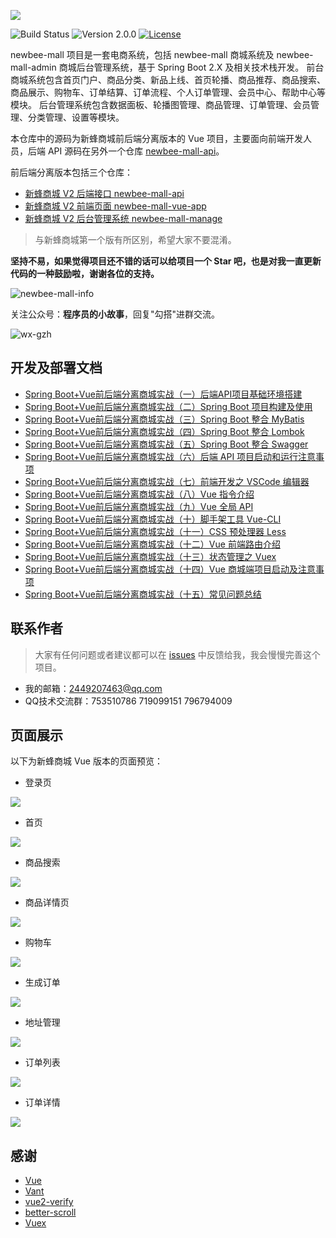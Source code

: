 ![](static-files/newbee-mall.png)

![Build Status](https://img.shields.io/badge/build-passing-green.svg)
![Version 2.0.0](https://img.shields.io/badge/version-2.0.0-yellow.svg)
[![License](https://img.shields.io/badge/license-MIT-blue.svg)](https://github.com/newbee-ltd/newbee-mall-vue-app/blob/master/LICENSE)

newbee-mall 项目是一套电商系统，包括 newbee-mall 商城系统及 newbee-mall-admin 商城后台管理系统，基于 Spring Boot 2.X 及相关技术栈开发。 前台商城系统包含首页门户、商品分类、新品上线、首页轮播、商品推荐、商品搜索、商品展示、购物车、订单结算、订单流程、个人订单管理、会员中心、帮助中心等模块。 后台管理系统包含数据面板、轮播图管理、商品管理、订单管理、会员管理、分类管理、设置等模块。

本仓库中的源码为新蜂商城前后端分离版本的 Vue 项目，主要面向前端开发人员，后端 API 源码在另外一个仓库 [newbee-mall-api](https://github.com/newbee-ltd/newbee-mall-api)。

前后端分离版本包括三个仓库：

- [新蜂商城 V2 后端接口 newbee-mall-api](https://github.com/newbee-ltd/newbee-mall-api)
- [新蜂商城 V2 前端页面 newbee-mall-vue-app](https://github.com/newbee-ltd/newbee-mall-vue-app)
- [新蜂商城 V2 后台管理系统 newbee-mall-manage](https://github.com/newbee-ltd/newbee-mall-manage)

>与新蜂商城第一个版有所区别，希望大家不要混淆。

**坚持不易，如果觉得项目还不错的话可以给项目一个 Star 吧，也是对我一直更新代码的一种鼓励啦，谢谢各位的支持。**

![newbee-mall-info](https://newbee-mall.oss-cn-beijing.aliyuncs.com/poster/store/newbee-mall-star.png)

关注公众号：**程序员的小故事**，回复"勾搭"进群交流。

![wx-gzh](https://newbee-mall.oss-cn-beijing.aliyuncs.com/wx-gzh/%E6%89%AB%E7%A0%81%E5%85%B3%E6%B3%A8.png)

## 开发及部署文档

- [Spring Boot+Vue前后端分离商城实战（一）后端API项目基础环境搭建](https://blog.csdn.net/zhenfengshisan/category_10054411.html?event_id=1047&event_type=fission&share_username=ZHENFENGSHISAN&sign=692e802a4e885ea31adb8b0ab4b36b61)
- [Spring Boot+Vue前后端分离商城实战（二）Spring Boot 项目构建及使用](https://blog.csdn.net/zhenfengshisan/category_10054411.html?event_id=1047&event_type=fission&share_username=ZHENFENGSHISAN&sign=692e802a4e885ea31adb8b0ab4b36b61)
- [Spring Boot+Vue前后端分离商城实战（三）Spring Boot 整合 MyBatis](https://blog.csdn.net/zhenfengshisan/category_10054411.html?event_id=1047&event_type=fission&share_username=ZHENFENGSHISAN&sign=692e802a4e885ea31adb8b0ab4b36b61)
- [Spring Boot+Vue前后端分离商城实战（四）Spring Boot 整合 Lombok](https://blog.csdn.net/zhenfengshisan/category_10054411.html?event_id=1047&event_type=fission&share_username=ZHENFENGSHISAN&sign=692e802a4e885ea31adb8b0ab4b36b61)
- [Spring Boot+Vue前后端分离商城实战（五）Spring Boot 整合 Swagger](https://blog.csdn.net/zhenfengshisan/category_10054411.html?event_id=1047&event_type=fission&share_username=ZHENFENGSHISAN&sign=692e802a4e885ea31adb8b0ab4b36b61)
- [Spring Boot+Vue前后端分离商城实战（六）后端 API 项目启动和运行注意事项](https://blog.csdn.net/zhenfengshisan/category_10054411.html?event_id=1047&event_type=fission&share_username=ZHENFENGSHISAN&sign=692e802a4e885ea31adb8b0ab4b36b61)
- [Spring Boot+Vue前后端分离商城实战（七）前端开发之 VSCode 编辑器](https://blog.csdn.net/zhenfengshisan/category_10054411.html?event_id=1047&event_type=fission&share_username=ZHENFENGSHISAN&sign=692e802a4e885ea31adb8b0ab4b36b61)
- [Spring Boot+Vue前后端分离商城实战（八）Vue 指令介绍](https://blog.csdn.net/zhenfengshisan/category_10054411.html?event_id=1047&event_type=fission&share_username=ZHENFENGSHISAN&sign=692e802a4e885ea31adb8b0ab4b36b61)
- [Spring Boot+Vue前后端分离商城实战（九）Vue 全局 API](https://blog.csdn.net/zhenfengshisan/category_10054411.html?event_id=1047&event_type=fission&share_username=ZHENFENGSHISAN&sign=692e802a4e885ea31adb8b0ab4b36b61)
- [Spring Boot+Vue前后端分离商城实战（十）脚手架工具 Vue-CLI](https://blog.csdn.net/zhenfengshisan/category_10054411.html?event_id=1047&event_type=fission&share_username=ZHENFENGSHISAN&sign=692e802a4e885ea31adb8b0ab4b36b61)
- [Spring Boot+Vue前后端分离商城实战（十一）CSS 预处理器 Less](https://blog.csdn.net/zhenfengshisan/category_10054411.html?event_id=1047&event_type=fission&share_username=ZHENFENGSHISAN&sign=692e802a4e885ea31adb8b0ab4b36b61)
- [Spring Boot+Vue前后端分离商城实战（十二）Vue 前端路由介绍](https://blog.csdn.net/zhenfengshisan/category_10054411.html?event_id=1047&event_type=fission&share_username=ZHENFENGSHISAN&sign=692e802a4e885ea31adb8b0ab4b36b61)
- [Spring Boot+Vue前后端分离商城实战（十三）状态管理之 Vuex](https://blog.csdn.net/zhenfengshisan/category_10054411.html?event_id=1047&event_type=fission&share_username=ZHENFENGSHISAN&sign=692e802a4e885ea31adb8b0ab4b36b61)
- [Spring Boot+Vue前后端分离商城实战（十四）Vue 商城端项目启动及注意事项](https://blog.csdn.net/zhenfengshisan/category_10054411.html?event_id=1047&event_type=fission&share_username=ZHENFENGSHISAN&sign=692e802a4e885ea31adb8b0ab4b36b61)
- [Spring Boot+Vue前后端分离商城实战（十五）常见问题总结](https://blog.csdn.net/zhenfengshisan/category_10054411.html?event_id=1047&event_type=fission&share_username=ZHENFENGSHISAN&sign=692e802a4e885ea31adb8b0ab4b36b61)

## 联系作者

> 大家有任何问题或者建议都可以在 [issues](https://github.com/newbee-ltd/newbee-mall-vue-app/issues) 中反馈给我，我会慢慢完善这个项目。

- 我的邮箱：2449207463@qq.com
- QQ技术交流群：753510786 719099151 796794009

## 页面展示

以下为新蜂商城 Vue 版本的页面预览：

- 登录页

![](static-files/登录.png)

- 首页

![](static-files/首页.png)

- 商品搜索

![](static-files/商品搜索.png)

- 商品详情页

![](static-files/详情页.png)

- 购物车

![](static-files/购物车.png)

- 生成订单

![](static-files/生成订单.png)

- 地址管理

![](static-files/地址管理.png)

- 订单列表

![](static-files/订单列表.png)

- 订单详情

![](static-files/订单详情.png)

## 感谢

- [Vue](https://github.com/vuejs/vue)
- [Vant](https://github.com/youzan/vant)
- [vue2-verify](https://github.com/mizuka-wu/vue2-verify)
- [better-scroll](https://github.com/ustbhuangyi/better-scroll)
- [Vuex](https://github.com/vuejs/vuex)

